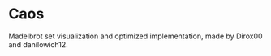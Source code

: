 # Caos

Madelbrot set visualization and optimized implementation, made by Dirox00 and danilowich12.
